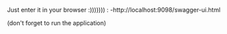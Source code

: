 Just enter it in your browser :))))))) :
 -http://localhost:9098/swagger-ui.html
 
 (don't forget to run the application)